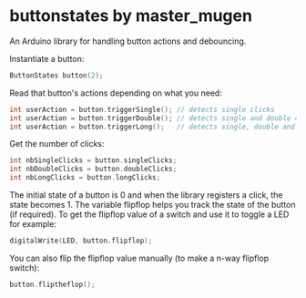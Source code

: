 # buttonstates by master_mugen
An Arduino library for handling button actions and debouncing. 

Instantiate a button:
```cpp
ButtonStates button(2);
```

Read that button's actions depending on what you need:
```cpp
int userAction = button.triggerSingle(); // detects single clicks
int userAction = button.triggerDouble(); // detects single and double clicks
int userAction = button.triggerLong();   // detects single, double and long clicks
```

Get the number of clicks:
```cpp
int nbSingleClicks = button.singleClicks;
int nbDoubleClicks = button.doubleClicks;
int nbLongClicks = button.longClicks;
```

The initial state of a button is 0 and when the library registers a click, the state becomes 1. The variable flipflop helps you track the state of the button (if required). To get the flipflop value of a switch and use it to toggle a LED for example:
```cpp
digitalWrite(LED, button.flipflop);
```

You can also flip the flipflop value manually (to make a n-way flipflop switch):
```cpp
button.fliptheflop();
```
